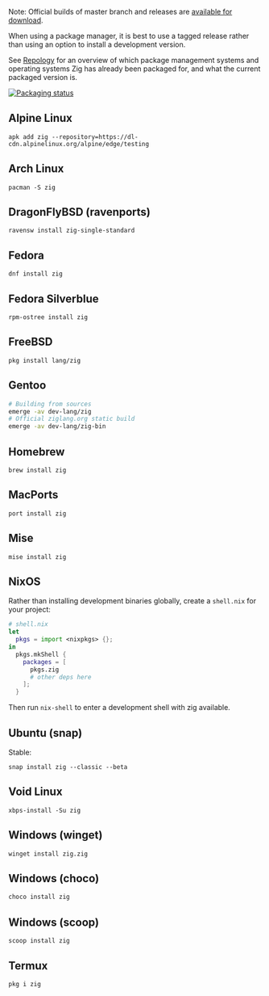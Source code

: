 Note: Official builds of master branch and releases are
[available for download](https://ziglang.org/download/).

When using a package manager, it is best to use a tagged release rather than
using an option to install a development version.

See [Repology](https://repology.org/project/zig/versions) for an overview of
which package management systems and operating systems Zig has already been
packaged for, and what the current packaged version is.

[![Packaging status](https://repology.org/badge/vertical-allrepos/zig.svg)](https://repology.org/project/zig/versions)

## Alpine Linux

```
apk add zig --repository=https://dl-cdn.alpinelinux.org/alpine/edge/testing
```

## Arch Linux

```
pacman -S zig
```

## DragonFlyBSD (ravenports)

```
ravensw install zig-single-standard
```

## Fedora

```
dnf install zig
```

## Fedora Silverblue

```
rpm-ostree install zig
```

## FreeBSD

```
pkg install lang/zig
```

## Gentoo

```sh
# Building from sources
emerge -av dev-lang/zig
# Official ziglang.org static build
emerge -av dev-lang/zig-bin
```

## Homebrew

```
brew install zig
```

## MacPorts

```
port install zig
```

## Mise

```
mise install zig
```


## NixOS

Rather than installing development binaries globally, create a `shell.nix` for your project:

```nix
# shell.nix
let
  pkgs = import <nixpkgs> {};
in
  pkgs.mkShell {
    packages = [
      pkgs.zig
      # other deps here
    ];
  }
```

Then run `nix-shell` to enter a development shell with zig available.

## Ubuntu (snap)
Stable:
```
snap install zig --classic --beta
```

## Void Linux

```
xbps-install -Su zig
```

## Windows (winget)

```
winget install zig.zig
```

## Windows (choco)

```sh
choco install zig
```

## Windows (scoop)

```
scoop install zig
```

## Termux
```
pkg i zig
```
